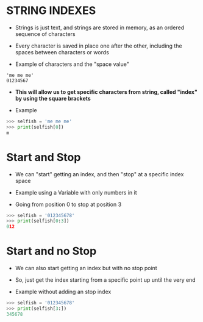 # STRING INDEXES

- Strings is just text, and strings are stored in memory, as an ordered sequence of characters 
- Every character is saved in place one after the other, including the spaces between characters or words

- Example of characters and the "space value"
```
'me me me'
01234567
```

- **This will allow us to get specific characters from string, called "index" by using the square brackets**

- Example
```python
>>> selfish = 'me me me'
>>> print(selfish[0])
m
```


# Start and Stop

- We can "start" getting an index, and then "stop" at a specific index space

- Example using a Variable with only numbers in it
- Going from position 0 to stop at position 3
```python
>>> selfish = '012345678'
>>> print(selfish[0:3])
012
```


# Start and no Stop

- We can also start getting an index but with no stop point
- So, just get the index starting from a specific point up until the very end

- Example without adding an stop index
```python
>>> selfish = '012345678'
>>> print(selfish[3:])
345678
```
